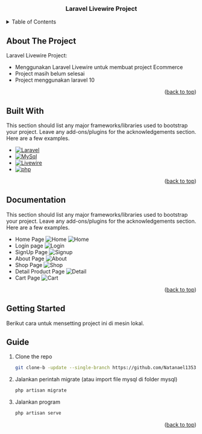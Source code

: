 <!-- Improved compatibility of back to top link: See: https://github.com/othneildrew/Best-README-Template/pull/73 -->
<a id="readme-top"></a>
<!--
*** Thanks for checking out the Best-README-Template. If you have a suggestion
*** that would make this better, please fork the repo and create a pull request
*** or simply open an issue with the tag "enhancement".
*** Don't forget to give the project a star!
*** Thanks again! Now go create something AMAZING! :D
-->



<!-- PROJECT SHIELDS -->
<!--
*** I'm using markdown "reference style" links for readability.
*** Reference links are enclosed in brackets [ ] instead of parentheses ( ).
*** See the bottom of this document for the declaration of the reference variables
*** for contributors-url, forks-url, etc. This is an optional, concise syntax you may use.
*** https://www.markdownguide.org/basic-syntax/#reference-style-links
-->

<!-- PROJECT LOGO -->
<br />
<div align="center">
  <h3 align="center">Laravel Livewire Project</h3>
</div>

<!-- TABLE OF CONTENTS -->
<details>
  <summary>Table of Contents</summary>
  <ol>
    <li>
      <a href="#about-the-project">About The Project</a>
      <ul>
        <li><a href="#built-with">Built With</a></li>
        <li><a href="#documentation">documentation</a></li>
      </ul>
    </li>
    <li>
      <a href="#getting-started">Getting Started</a>
      <ul>
        <li><a href="#guide">Guide</a></li>
      </ul>
    </li>
    <li><a href="#usage">Usage</a></li>
  </ol>
</details>

<!-- ABOUT THE PROJECT -->
## About The Project
Laravel Livewire Project:
* Menggunakan Laravel Livewire untuk membuat project Ecommerce
* Project masih belum selesai
* Project menggunakan laravel 10

<p align="right">(<a href="#readme-top">back to top</a>)</p>

## Built With

This section should list any major frameworks/libraries used to bootstrap your project. Leave any add-ons/plugins for the acknowledgements section. Here are a few examples.

* [![Laravel][Laravel]][Laravel-url]
* [![MySql][MySql]][MySql-url]
* [![Livewire][Livewire]][Livewire-url]
* [![php][php]][php-url]

<p align="right">(<a href="#readme-top">back to top</a>)</p>

## Documentation

This section should list any major frameworks/libraries used to bootstrap your project. Leave any add-ons/plugins for the acknowledgements section. Here are a few examples.

* Home Page
  ![Home](https://github.com/Natanael13533/E-Commerce-Laravel/blob/update/.github/images/HomeScreen.png?raw=true)
  ![Home](https://github.com/Natanael13533/E-Commerce-Laravel/blob/update/.github/images/Home.png?raw=true)
* Login page
  ![Login](https://github.com/Natanael13533/E-Commerce-Laravel/blob/update/.github/images/LoginScreen.png?raw=true)
* SignUp Page
  ![Signup](https://github.com/Natanael13533/E-Commerce-Laravel/blob/update/.github/images/SignUpScreen.png?raw=true)
* About Page
  ![About](https://github.com/Natanael13533/E-Commerce-Laravel/blob/update/.github/images/AboutScreen.png?raw=true)
* Shop Page
  ![Shop](https://github.com/Natanael13533/E-Commerce-Laravel/blob/update/.github/images/ShopScreen.png?raw=true)
* Detail Product Page
  ![Detail](https://github.com/Natanael13533/E-Commerce-Laravel/blob/update/.github/images/DetailProduct.png?raw=true)
* Cart Page
  ![Cart](https://github.com/Natanael13533/E-Commerce-Laravel/blob/update/.github/images/CartScreen.png?raw=true)

<p align="right">(<a href="#readme-top">back to top</a>)</p>


<!-- GETTING STARTED -->
## Getting Started

Berikut cara untuk mensetting project ini di mesin lokal.

## Guide

1. Clone the repo
   ```sh
   git clone-b -update --single-branch https://github.com/Natanael13533/E-Commerce-Laravel.git
   ```
2. Jalankan perintah migrate (atau import file mysql di folder mysql)
   ```sh
   php artisan migrate
   ```
3. Jalankan program
   ```sh
   php artisan serve
   ```

<p align="right">(<a href="#readme-top">back to top</a>)</p>

<!-- MARKDOWN LINKS & IMAGES -->
<!-- https://www.markdownguide.org/basic-syntax/#reference-style-links -->
[php]: https://img.shields.io/badge/PHP-777BB4?style=for-the-badge&logo=php&logoColor=white
[php-url]: https://www.php.net/
[Laravel]: https://img.shields.io/badge/Laravel-FF2D20?style=for-the-badge&logo=laravel&logoColor=white
[Laravel-url]: https://laravel.com/
[MySql]: https://img.shields.io/badge/MySQL-005C84?style=for-the-badge&logo=mysql&logoColor=white
[MySql-url]: https://www.mysql.com/
[Livewire]: https://img.shields.io/badge/livewire-4e56a6?style=for-the-badge&logo=livewire&logoColor=white
[Livewire-url]: https://laravel-livewire.com/
